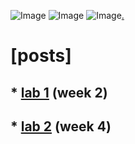 ![Image](https://github.com/jeanniekim/cse15l-lab-reports/blob/main/assets/images/pigeontype.gif?raw=true) ![Image](https://github.com/jeanniekim/cse15l-lab-reports/blob/main/assets/images/pigeontype.gif?raw=true) ![Image](https://github.com/jeanniekim/cse15l-lab-reports/blob/main/assets/images/pigeontype.gif?raw=true)[.](secrets/madness.md)

# [posts]

## * [lab 1](labs/lab-report-1-week-2.md) (week 2)
## * [lab 2](labs/lab-report-2-week-4.md) (week 4)